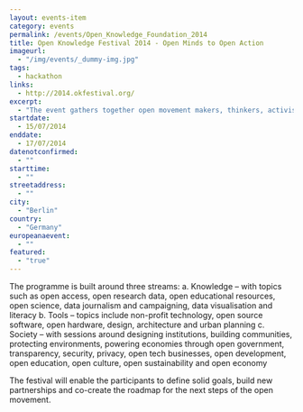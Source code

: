 ```yaml
---
layout: events-item
category: events
permalink: /events/Open_Knowledge_Foundation_2014
title: Open Knowledge Festival 2014 - Open Minds to Open Action
imageurl: 
  - "/img/events/_dummy-img.jpg"
tags: 
  - hackathon
links:
  - http://2014.okfestival.org/
excerpt:
  - "The event gathers together open movement makers, thinkers, activists and researchers from around the world. To inspire 'Open Minds to Open Action' (as the slogan goes), the 2014 edition will be a space for learning and dialogue where the activities of the international participants shapes the event and its outcomes."
startdate:
  - 15/07/2014
enddate:
  - 17/07/2014
datenotconfirmed:
  - ""
starttime:
  - ""
streetaddress:
  - ""
city:
  - "Berlin"
country:
  - "Germany"
europeanaevent:
  - ""
featured:
  - "true"
---
```


The programme is built around three streams:
a.      Knowledge – with topics such as open access, open research data, open educational resources, open science, data journalism and campaigning, data visualisation and literacy
b.      Tools – topics include non-profit technology, open source software, open hardware, design, architecture and urban planning
c.      Society – with sessions around designing institutions, building communities, protecting environments, powering economies through open government, transparency, security, privacy, open tech businesses, open development, open education, open culture, open sustainability and open economy
 
The festival will enable the participants to define solid goals, build new partnerships and co-create the roadmap for the next steps of the open movement.
